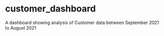 # customer_dashboard
A dashboard showing analysis of Customer data between September 2021 to August 2021
